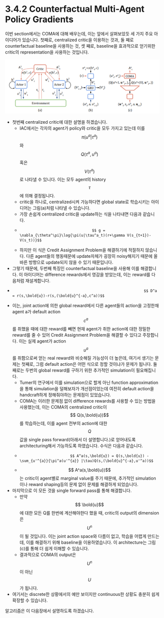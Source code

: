 # 3.4.2 Counterfactual Multi-Agent Policy Gradients

이번 section에서는 COMA에 대해 배우는데, 이는 앞에서 살펴보았듯 세 가지 주요 아이디어가 있습니다. 첫째로, centralized critic을 이용하는 것과, 둘 째로 counterfactual baseline을 사용하는 것, 셋 째로, baseline을 효과적으로 얻기위한 critic의 representation을 사용하는 것입니다.

![](../../../.gitbook/assets/marl_2%20%281%29.png)

* 첫번째 centralized critic에 대한 설명을 하겠습니다.  
  * IAC에서는 각자의 agent가 policy와 critic을 모두 가지고 있는데 이를 $$ \pi(u^a|\tau^a) $$와 $$ Q(\tau^a,u^a) $$혹은 $$V(\tau^a)$$로 나타낼 수 있니다. 이는 모두 agent의 history $$\tau$$에 의해 결정됩니다.
  * critic을 하나로, centralized시켜 가능하다면 global state로 학습시키는 아이디어는 그림\(a\)처럼 나타낼 수 있습니다. 
  * 가장 손쉽게 centralized critic을 update하는 식을 나타내면 다음과 같습니다.
  *                                      $$ g = \nabla_{\theta^\pi}\log{\pi(u|\tau^a_t)(r+\gamma V(s_{t+1})-V(s_t))}$$ 
  * 하지만 이 식은 Credit Assignment Problem을 해결하기에 적절하지 않습니다. 다른 agent들의 행동때문에 update자체가 굉장히 noisy해지기 때문에 올바른 방향으로 update되지 않을 수 있기 때문입니다.
*  그렇기 때문에, 두번째 특징인 counterfactual baseline을 사용해 이를 해결합니다. 이 아이디어는 difference rewards에서 영감을 받았는데, 이는 reward를 다음처럼 재설계합니다. 
  *                                                                 $$ D^a = r(s,\bold{u})-r(s,(\bold{u}^{-a},c^a))$$
  * 이는, joint action에 의한 global reward에서 다른 agent들의 action을 고정한채 agent a가 default action$$c^a$$를 취했을 때에 대한 reward를 빼면 현재 agent가 취한 action에 대한 정밀한 reward를 줄 수 있어 Credit Assignment Problem을 해결할 수 있다고 주장합니다. 이는 실제 agent가 action $$u^a$$를 취함으로써 얻는 real reward와 비슷해질 가능성이 더 높은데, 여기서 생기는 문제는 첫째로, 그럼 default action은 어떤 식으로 정할 것이냐가 문제가 됩니다. 둘째로는 두번의 global reward를 구하기 위한 추가적인 simulation이 필요해집니다. 
    * Tumer의 연구에서 이를 simulation으로 할게 아닌 function approximation을 통해 simulation을 덜해보자가 개선점이었는데 여전히 default action을 handcraft하게 정해줘야하는 문제점이 있었습니다.
    * COMA는 이러한 문제점 없이 difference rewards를 사용할 수 있는 방법을 사용했는데, 이는 COMA의 centralized critic이 $$ Q(s,\bold{u})$$를 학습하는데, 이를 agent 전부의 action에 대한 $$Q$$값을 single pass forward\(아래서 더 설명합니다.\)로 얻어내도록 architecturing해서 가능하도록 하였습니다. 수식은 다음과 같습니다.
    *                            $$ A^a(s,\bold{u}) = Q(s,\bold{u}) - \sum_{u'^{a}}{\pi^a(u'^{a}} |\tau)Q(s,(\bold{u}^{-a},u'^a))$$
    * $$ A^a(s,\bold{u})$$는 critic이 agent별로 marginal value를 주기 때문에, 추가적인 simulation이나 reward shaping등의 문제 없이 문제를 해결하게 되었습니다. 
* 마지막으로 이 모든 것을 single forward pass를 통해 해결합니다.
  * 만약 $$ \bold{u}$$에 대한 모든 Q를 한번에 계산해야한다 했을 때, critic의 output의 dimension은 $$ U^n$$이 될 것입니다. 이는 joint action space와 다름이 없고, 학습을 어렵게 만드는데, 이를 해결하기 위해 baseline을 이용하였습니다. 이 architecture는 그림 \(c\)를 통해 더 쉽게 이해할 수 있습니다.
  * 결과적으로 COMA의 output은 $$ U^n$$이 아닌 $$U$$가 됩니다.
* 여기서는 discrete한 상황에서의 예만 보이지만 continuous한 상황도 충분히 쉽게 확장할 수 있습니다.

알고리즘은 이 다음장에서 설명하도록 하겠습니다.


